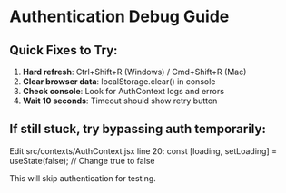 # Authentication Debug Guide

## Quick Fixes to Try:

1. **Hard refresh**: Ctrl+Shift+R (Windows) / Cmd+Shift+R (Mac)
2. **Clear browser data**: localStorage.clear() in console
3. **Check console**: Look for AuthContext logs and errors
4. **Wait 10 seconds**: Timeout should show retry button

## If still stuck, try bypassing auth temporarily:
Edit src/contexts/AuthContext.jsx line 20:
const [loading, setLoading] = useState(false); // Change true to false

This will skip authentication for testing.
